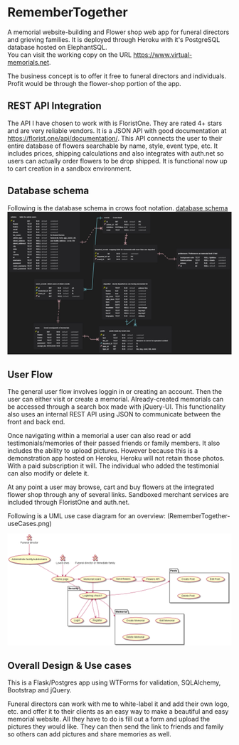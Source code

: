 # RememberTogether
A memorial website-building and Flower shop web app for funeral directors and grieving families.  It is deployed through Heroku with it's PostgreSQL database hosted on ElephantSQL.  
You can visit the working copy on the URL https://www.virtual-memorials.net.  

The business concept is to offer it free to funeral directors and individuals.  Profit would be through the flower-shop portion of the app.  

## REST API Integration
The API I have chosen to work with is FloristOne.  They are rated 4+ stars and are very reliable vendors.  It is a JSON API with good documentation at https://florist.one/api/documentation/.  This API connects the user to their entire database of flowers searchable by name, style, event type, etc.  It includes prices, shipping calculations and also integrates with auth.net so users can actually order flowers to be drop shipped.  It is functional now up to cart creation in a sandbox environment.

## Database schema
Following is the database schema in crows foot notation. [database schema](virtual-memorial_schema1.jpg)
![database schema](virtual-memorial_schema1.jpg)

## User Flow
The general user flow involves loggin in or creating an account.  Then the user can either visit or create a memorial.  Already-created memorials can be accessed through a search box made with jQuery-UI. This functionality also uses an internal REST API using JSON to communicate between the front and back end.

Once navigating within a memorial a user can also read or add testimonials/memories of their passed friends or family members. It also includes the ability to upload pictures.  However because this is a demonstration app hosted on Heroku, Heroku will not retain those photos. With a paid subscription it will. The individual who added the testimonial can also modify or delete it.

At any point a user may browse, cart and buy flowers at the integrated flower shop through any of several links.  Sandboxed merchant services are included through FloristOne and auth.net.

Following is a UML use case diagram for an overview:  (RememberTogether-useCases.png)

![use_case_diagram](RememberTogether-useCases.png)

## Overall Design & Use cases
This is a Flask/Postgres app using WTForms for validation, SQLAlchemy, Bootstrap and jQuery.  

Funeral directors can work with me to white-label it and add their own logo, etc. and offer it to their clients as an easy way to make a beautiful and easy memorial website.  All they have to do is fill out a form and upload the pictures they would like.  They can then send the link to friends and family so others can add pictures and share memories as well.

